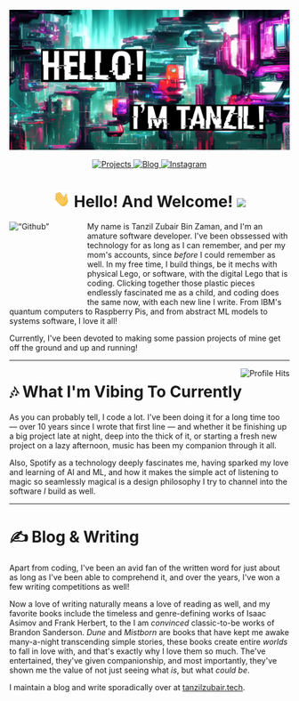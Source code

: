 <!-- <img src="https://gpvc.arturio.dev/tanzilzubair" alt="Profile views"> -->
[![Header](https://raw.githubusercontent.com/tanzilzubair/tanzilzubair/main/assets/Header.png)](https://tanzilzubair.tech/)
<p align="center">
  <a href="https://tanzilzubair.tech/projects/" target="_blank">
    <img src="https://img.shields.io/badge/-PROJECTS-green?&style=for-the-badge&color=0fbfb2&labelColor=0fbfb2" alt="Projects"/>
  </a>
 <a href="https://tanzilzubair.tech/blog/" target="_blank">
    <img src="https://img.shields.io/badge/-BLOG-green?&style=for-the-badge&color=ca2592&labelColor=ca2592" alt="Blog"/>
  </a>
  <a href="https://www.instagram.com/tanzil.zubair/" target="_blank">
    <img src="https://img.shields.io/badge/instagram-%23E4405F.svg?&style=for-the-badge&logo=instagram&logoColor=white&color=15222b" alt="Instagram"/>
  </a>
</p>

<h1 align="center"><img src="https://github.com/tanzilzubair/tanzilzubair/blob/54147c4f730322e33c2810efd046c0249c606894/assets/waving_hand.gif" width="30px" height="30px" /> Hello! And Welcome! <img src="https://emojis.slackmojis.com/emojis/images/1621024394/39092/cat-roll.gif?1621024394" width="30px" /></h1>

<p>
  <img align="left" alt=“Github” src="https://user-images.githubusercontent.com/5713670/87202985-820dcb80-c2b6-11ea-9f56-7ec461c497c3.gif" width="140px" height="140px">
</p>

My name is Tanzil Zubair Bin Zaman, and I'm an amature software developer. I've been obssessed with technology for as long as I can remember, and per my mom's accounts, since *before* I could remember as well. In my free time, I build things, be it mechs with physical Lego, or software, with the digital Lego that is coding. Clicking together those plastic pieces endlessly fascinated me as a child, and coding does the same now, with each new line I write. 
From IBM's quantum computers to Raspberry Pis, and from abstract ML models to systems software, I love it all!

Currently, I've been devoted to making some passion projects of mine get off the ground and up and running! 



---
<p>
  <img align="right" alt="Profile Hits" src="https://tanzilzubair.tech/4AAQSkZJRgABAQEASABIAAD.svg">
</p>
 
# 🎶 What I'm Vibing To Currently

As you can probably tell, I code a lot. I've been doing it for a long time too — over 10 years since I wrote that first line — and whether it be finishing up a big project late at night, deep into the thick of it, or starting a fresh new project on a lazy afternoon, music has been my companion through it all. 

Also, Spotify as a technology deeply fascinates me, having sparked my love and learning of AI and ML, and how it makes the simple act of listening to magic so seamlessly magical is a design philosophy I try to channel into the software *I* build as well.

 ---
# ✍️ Blog & Writing
Apart from coding, I've been an avid fan of the written word for just about as long as I've been able to comprehend it, and over the years, I've won a few writing competitions as well!

Now a love of writing naturally means a love of reading as well, and my favorite books include the timeless and genre-defining works of Isaac Asimov and Frank Herbert, to the I am _convinced_ classic-to-be works of Brandon Sanderson. 
*Dune* and *Mistborn* are books that have kept me awake many-a-night transcending simple stories, these books create entire *worlds* to fall in love with, and that's exactly why I love them so much. The've entertained, they've given companionship, and most importantly, they've shown me the value of not just seeing what _is_, but what _could be_.

I maintain a blog and write sporadically over at [tanzilzubair.tech](tanzilzubair.tech). 

